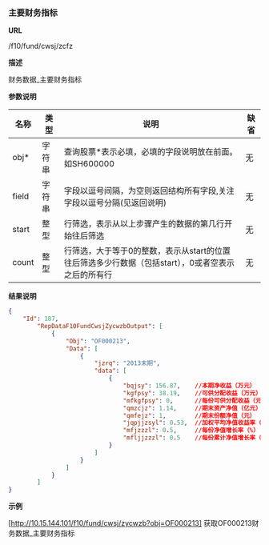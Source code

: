 
### 主要财务指标 

**URL**

/f10/fund/cwsj/zcfz

**描述**

财务数据_主要财务指标

**参数说明**

|名称|类型|说明|缺省|
| -------- | -------- | -------- | -------- |
|obj\*|字符串|查询股票\*表示必填，必填的字段说明放在前面。如SH600000|无|
|field|字符串|字段以逗号间隔，为空则返回结构所有字段,关注字段以逗号分隔(见返回说明)|无|
|start|整型|行筛选，表示从以上步骤产生的数据的第几行开始往后筛选|无|
|count|整型|行筛选，大于等于0的整数，表示从start的位置往后筛选多少行数据（包括start），0或者空表示之后的所有行|无|


**结果说明**

```json
{
    "Id": 187,
        "RepDataF10FundCwsjZycwzbOutput": [
            {
                "Obj": "OF000213",
                "Data": [
                    {
                        "jzrq": "2013末期",
                        "data": [
                            {
                                "bqjsy": 156.87,	//本期净收益（万元）  numeric(19,2)  
                                "kgfpsy": 38.19,	//可供分配收益（万元）  numeric(19,2)  
                                "mfkgfpsy": 0,		//每份可供分配收益（元）  numeric(19,2)  
                                "qmzcjz": 1.14,		//期末资产净值（亿元）  numeric(19,2)  
                                "qmfejz": 1,		//期末份额净值（元）  numeric(19,2)   
                                "jqpjjzsyl": 0.53,	//加权平均净值收益率（%）  numeric(19,2)   
                                "mfjzzzl": 0.5,		//每份净值增长率（%）  numeric(19,2)  
                                "mfljjzzzl": 0.5	//每份累计净值增长率（%）  numeric(19,2)  
                            }
                        ]
                    }
				]
			}
   	 	]
}
```

**示例**

[http://10.15.144.101/f10/fund/cwsj/zycwzb?obj=OF000213]
获取OF000213财务数据_主要财务指标 
